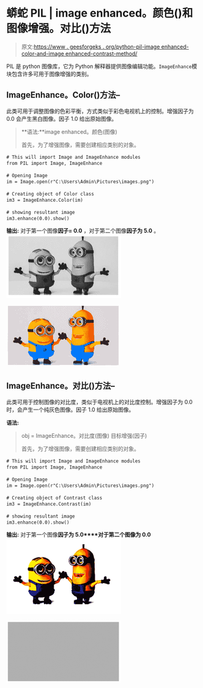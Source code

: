# 蟒蛇 PIL | image enhanced。颜色()和图像增强。对比()方法

> 原文:[https://www . geesforgeks . org/python-pil-image enhanced-color-and-image enhanced-contrast-method/](https://www.geeksforgeeks.org/python-pil-imageenhance-color-and-imageenhance-contrast-method/)

PIL 是 python 图像库，它为 Python 解释器提供图像编辑功能。`ImageEnhance`模块包含许多可用于图像增强的类别。

## ImageEnhance。Color()方法–

此类可用于调整图像的色彩平衡，方式类似于彩色电视机上的控制。增强因子为 0.0 会产生黑白图像。因子 1.0 给出原始图像。

> **语法:**image enhanced。颜色(图像)
> 
> 首先，为了增强图像，需要创建相应类别的对象。

```
# This will import Image and ImageEnhance modules
from PIL import Image, ImageEnhance

# Opening Image
im = Image.open(r"C:\Users\Admin\Pictures\images.png")

# Creating object of Color class
im3 = ImageEnhance.Color(im)

# showing resultant image
im3.enhance(0.0).show()
```

**输出:**
对于第一个图像**因子= 0.0** ，对于第二个图像**因子为 5.0** 。
![](img/faf270f17cf646dc25c3d9dc0f0a54e1.png)

![](img/46fe1b555b10f376477b745dcf362e5e.png)

## ImageEnhance。对比()方法–

此类可用于控制图像的对比度，类似于电视机上的对比度控制。增强因子为 0.0 时，会产生一个纯灰色图像。因子 1.0 给出原始图像。

**语法:**

> obj = ImageEnhance。对比度(图像)
> 目标增强(因子)
> 
> 首先，为了增强图像，需要创建相应类别的对象。

```
# This will import Image and ImageEnhance modules
from PIL import Image, ImageEnhance

# Opening Image
im = Image.open(r"C:\Users\Admin\Pictures\images.png")

# Creating object of Contrast class
im3 = ImageEnhance.Contrast(im)

# showing resultant image
im3.enhance(0.0).show()
```

**输出:**
对于第一个图像**因子为 5.0****对于第二个图像为 0.0**
![](img/11018483fcc71c96a40b2deaa5c3a635.png)

![](img/381fb747d65c8002883973b42655ea7f.png)
